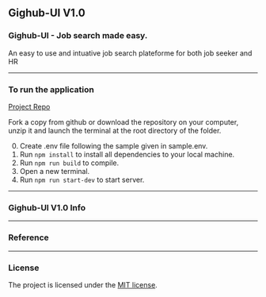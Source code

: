 
## Gighub-UI V1.0

### Gighub-UI - Job search made easy.

An easy to use and intuative job search plateforme for both job seeker and HR 
<br>

---

### To run the application

[Project Repo](https://github.com/markchen555/Gighub-UI)

Fork a copy from github or download the repository on your computer, unzip it and launch the terminal at the root directory of the folder.

0. Create .env file following the sample given in sample.env.
1. Run `npm install` to install all dependencies to your local machine.
2. Run `npm run build` to compile.
3. Open a new terminal.
4. Run `npm run start-dev` to start server.

---

### Gighub-UI V1.0 Info


---

### Reference

---

### License

The project is licensed under the [MIT license](license.txt).